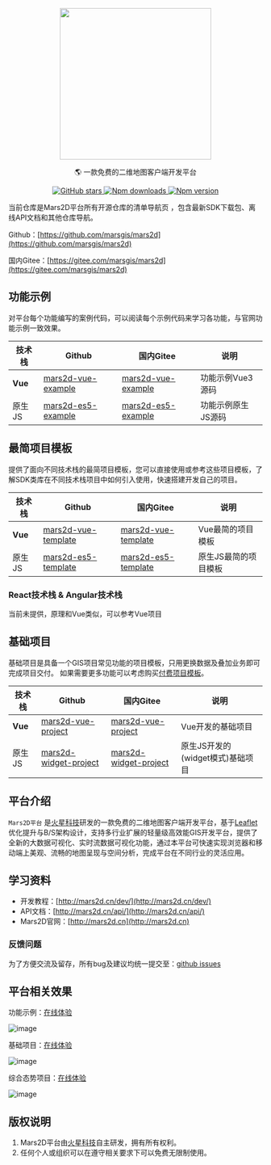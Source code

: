  
<p align="center">
<img src="http://mars2d.cn/logo.png" width="300px" />
</p>

<p align="center">🌎 一款免费的二维地图客户端开发平台</p>

<p align="center">
<a target="_black" href="https://github.com/marsgis/mars2d">
<img alt="GitHub stars" src="https://img.shields.io/github/stars/marsgis/mars2d?style=flat&logo=github">
</a>
<a target="_black" href="https://www.npmjs.com/package/mars2d">
<img alt="Npm downloads" src="https://img.shields.io/npm/dt/mars2d?style=flat&logo=npm">
</a>
<a target="_black" href="https://www.npmjs.com/package/mars2d">
<img alt="Npm version" src="https://img.shields.io/npm/v/mars2d.svg?style=flat&logo=npm&label=version"/>
</a>
</p>



 
 当前仓库是Mars2D平台所有开源仓库的清单导航页 ，包含最新SDK下载包、离线API文档和其他仓库导航。


Github：[https://github.com/marsgis/mars2d](https://github.com/marsgis/mars2d)

国内Gitee：[https://gitee.com/marsgis/mars2d](https://gitee.com/marsgis/mars2d)  

 
 
 ## 功能示例
 对平台每个功能编写的案例代码，可以阅读每个示例代码来学习各功能，与官网功能示例一致效果。

| 技术栈 | Github | 国内Gitee  |   说明  | 
| ----|----  | ----| ----  |
|**Vue** |[mars2d-vue-example](https://github.com/marsgis/mars2d-vue-example) |[mars2d-vue-example](https://gitee.com/marsgis/mars2d-vue-example)  | 功能示例Vue3源码 |  
|原生JS |[mars2d-es5-example](https://github.com/marsgis/mars2d-es5-example) |[mars2d-es5-example](https://gitee.com/marsgis/mars2d-es5-example)  | 功能示例原生JS源码 |  


##  最简项目模板
 提供了面向不同技术栈的最简项目模板，您可以直接使用或参考这些项目模板，了解SDK类库在不同技术栈项目中如何引入使用，快速搭建开发自己的项目。 


| 技术栈 | Github | 国内Gitee  |   说明  | 
|  ----|----  | ----| ----  |
|**Vue**| [mars2d-vue-template](https://github.com/marsgis/mars2d-vue-template) |[mars2d-vue-template](https://gitee.com/marsgis/mars2d-vue-template)  | Vue最简的项目模板  |  
|原生JS | [mars2d-es5-template](https://github.com/marsgis/mars2d-es5-template) |[mars2d-es5-template](https://gitee.com/marsgis/mars2d-es5-template)  | 原生JS最简的项目模板  |  


### React技术栈 & Angular技术栈
 当前未提供，原理和Vue类似，可以参考Vue项目


## 基础项目
基础项目是具备一个GIS项目常见功能的项目模板，只用更换数据及叠加业务即可完成项目交付。
如果需要更多功能可以考虑购买[付费项目模板](http://mars2d.cn/template)。

|技术栈 | Github | 国内Gitee  |   说明  | 
|----|----  | ----| ----  |
|**Vue** | [mars2d-vue-project](https://github.com/marsgis/mars2d-vue-project) |[mars2d-vue-project](https://gitee.com/marsgis/mars2d-vue-project)  | Vue开发的基础项目  | 
|原生JS | [mars2d-widget-project](https://github.com/marsgis/mars2d-widget-project) |[mars2d-widget-project](https://gitee.com/marsgis/mars2d-widget-project)  | 原生JS开发的(widget模式)基础项目 |   


  


 
## 平台介绍
 
   `Mars2D平台` 是[火星科技](http://marsgis.cn/)研发的一款免费的二维地图客户端开发平台，基于[Leaflet](http://leafletjs.com/)优化提升与B/S架构设计，支持多行业扩展的轻量级高效能GIS开发平台，提供了全新的大数据可视化、实时流数据可视化功能，通过本平台可快速实现浏览器和移动端上美观、流畅的地图呈现与空间分析，完成平台在不同行业的灵活应用。
   

## 学习资料

- 开发教程：[http://mars2d.cn/dev/](http://mars2d.cn/dev/)  
- API文档：[http://mars2d.cn/api/](http://mars2d.cn/api/)  
- Mars2D官网：[http://mars2d.cn](http://mars2d.cn)  


### 反馈问题
 为了方便交流及留存，所有bug及建议均统一提交至：[github issues](https://github.com/marsgis/mars2d/issues)  
 
 

## 平台相关效果  
 功能示例：[在线体验](http://mars2d.cn/example)

 ![image](http://mars2d.cn/img/example.jpg)
 
 基础项目：[在线体验](http://mars2d.cn/project/jcxm/index.html)

 ![image](http://mars2d.cn/img/jcxm.jpg)

 综合态势项目：[在线体验](http://mars2d.cn/project/zhts/index.html)

 ![image](http://mars2d.cn/img/zhts.jpg)



## 版权说明
1. Mars2D平台由[火星科技](http://marsgis.cn/)自主研发，拥有所有权利。
2. 任何个人或组织可以在遵守相关要求下可以免费无限制使用。

